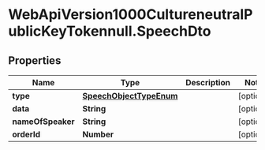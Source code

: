 # WebApiVersion1000CultureneutralPublicKeyTokennull.SpeechDto

## Properties

Name | Type | Description | Notes
------------ | ------------- | ------------- | -------------
**type** | [**SpeechObjectTypeEnum**](SpeechObjectTypeEnum.md) |  | [optional] 
**data** | **String** |  | [optional] 
**nameOfSpeaker** | **String** |  | [optional] 
**orderId** | **Number** |  | [optional] 


